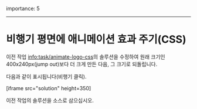 importance: 5

---

# 비행기 평면에 애니메이션 효과 주기(CSS)

이전 작업 <info:task/animate-logo-css>의 솔루션을 수정하여 원래 크기인 400x240px(jump out)보다 더 크게 만든 다음, 그 크기로 되돌립니다.

다음과 같이 표시됩니다(비행기 클릭).

[iframe src="solution" height=350]

이전 작업의 솔루션을 소스로 삼으십시오.